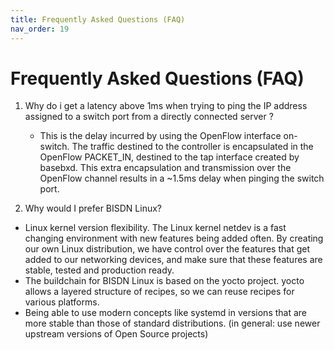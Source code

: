 ```yaml
---
title: Frequently Asked Questions (FAQ)
nav_order: 19
---
```

# Frequently Asked Questions (FAQ)

1. Why do i get a latency above 1ms when trying to ping the IP address assigned to a switch port from a directly connected server ?
   - This is the delay incurred by using the OpenFlow interface on-switch. The traffic destined to the controller is encapsulated in the OpenFlow PACKET_IN, destined to the tap interface created by basebxd. This extra encapsulation and transmission over the OpenFlow channel results in a ~1.5ms delay when pinging the switch port. 

2. Why would I prefer BISDN Linux?
  - Linux kernel version flexibility. The Linux kernel netdev is a fast changing environment with new features being added often. By creating our own Linux distribution, we have control over the features that get added to our networking devices, and make sure that these features are stable, tested and production ready. 
  - The buildchain for BISDN Linux is based on the yocto project. yocto allows a layered structure of recipes, so we can reuse recipes for various platforms.
  - Being able to use modern concepts like systemd in versions that are more stable than those of standard distributions. (in general: use newer upstream versions of Open Source projects)
